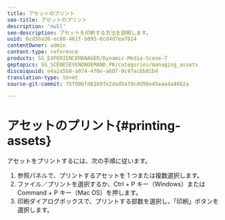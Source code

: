 ```yaml
---
title: アセットのプリント
seo-title: アセットのプリント
description: 'null'
seo-description: アセットを印刷する方法を説明します。
uuid: 6cd5ba38-ec80-461f-b095-6cd4d7ea7814
contentOwner: admin
content-type: reference
products: SG_EXPERIENCEMANAGER/Dynamic-Media-Scene-7
geptopics: SG_SCENESEVENONDEMAND_PK/categories/managing_assets
discoiquuid: e4a2a5b8-a074-4f0e-a607-0c47acbb81b4
translation-type: tm+mt
source-git-commit: 75f006fd81b0fe2dad5479cdd98e45eaada46b2a

---
```



# アセットのプリント{#printing-assets}

アセットをプリントするには、次の手順に従います。

1. 参照パネルで、プリントするアセットを 1 つまたは複数選択します。
1. ファイル／プリントを選択するか、Ctrl + P キー（Windows）または Command + P キー（Mac OS）を押します。
1. 印刷ダイアログボックスで、プリントする部数を選択し、「印刷」ボタンを選択します。

